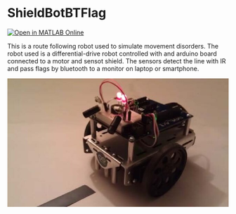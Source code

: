 ShieldBotBTFlag
===============

[![Open in MATLAB Online](https://www.mathworks.com/images/responsive/global/open-in-matlab-online.svg)](https://matlab.mathworks.com/open/github/v1?repo=argus1/ShieldBotBTFlag)

This is a route following robot used to simulate movement disorders.  The robot used is a differential-drive robot controlled with and arduino board connected to a motor and sensot shield.  The sensors detect the line with IR and pass flags by bluetooth to a monitor on laptop or smartphone.  

![ShieldBot](https://github.com/argus1/ShieldBotBTFlag/blob/master/Prototype-of-embedded-navigation-system-guided-robot_W640.jpg?raw=true)

